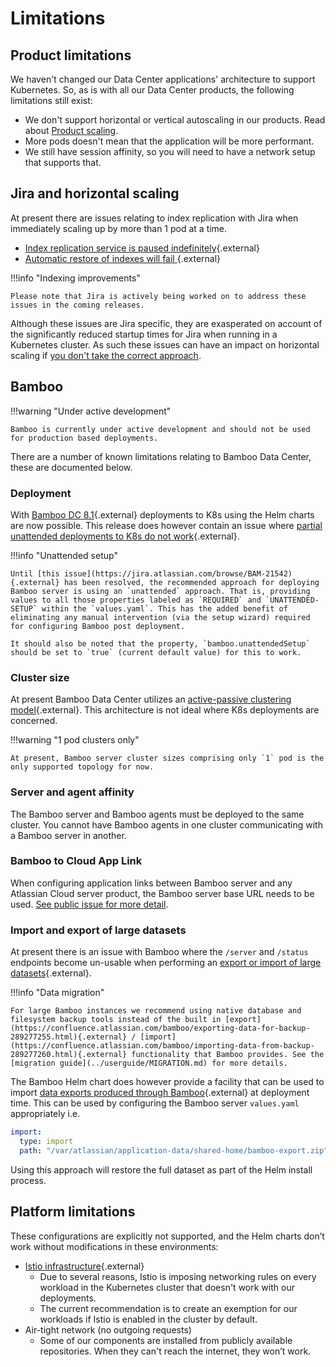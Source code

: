 # Limitations 

## Product limitations
We haven't changed our Data Center applications' architecture to support Kubernetes. So, as is with all our Data Center products, the following limitations still exist:

* We don't support horizontal or vertical autoscaling in our products. Read about [Product scaling](../userguide/resource_management/RESOURCE_SCALING.md).
* More pods doesn't mean that the application will be more performant.
* We still have session affinity, so you will need to have a network setup that supports that. 

## Jira and horizontal scaling
At present there are issues relating to index replication with Jira when immediately scaling up by more than 1 pod at a time.

* [Index replication service is paused indefinitely](https://jira.atlassian.com/browse/JRASERVER-72125){.external}
* [Automatic restore of indexes will fail ](https://jira.atlassian.com/browse/JRASERVER-62669){.external}

!!!info "Indexing improvements" 
  
    Please note that Jira is actively being worked on to address these issues in the coming releases.
      
Although these issues are Jira specific, they are exasperated on account of the significantly reduced startup times for Jira when running in a Kubernetes cluster. As such these issues can have an impact on horizontal scaling if [you don't take the correct approach](../../userguide/resource_management/RESOURCE_SCALING/#scaling-jira-safely).

## Bamboo

!!!warning "Under active development"
    
    Bamboo is currently under active development and should not be used for production based deployments.


There are a number of known limitations relating to Bamboo Data Center, these are documented below.

### Deployment
With [Bamboo DC 8.1](https://confluence.atlassian.com/bamboo/bamboo-8-1-release-notes-1103070461.html){.external} deployments to K8s using the Helm charts are now possible. This release does however contain an issue where [partial unattended deployments to K8s do not work](https://jira.atlassian.com/browse/BAM-21542){.external}. 

!!!info "Unattended setup"
  
    Until [this issue](https://jira.atlassian.com/browse/BAM-21542){.external} has been resolved, the recommended approach for deploying Bamboo server is using an `unattended` approach. That is, providing values to all those properties labeled as `REQUIRED` and `UNATTENDED-SETUP` within the `values.yaml`. This has the added benefit of eliminating any manual intervention (via the setup wizard) required for configuring Bamboo post deployment.

    It should also be noted that the property, `bamboo.unattendedSetup` should be set to `true` (current default value) for this to work.

### Cluster size
At present Bamboo Data Center utilizes an [active-passive clustering model](https://confluence.atlassian.com/bamboo/clustering-with-bamboo-data-center-1063170551.html){.external}. This architecture is not ideal where K8s deployments are concerned.

!!!warning "1 pod clusters only" 
  
    At present, Bamboo server cluster sizes comprising only `1` pod is the only supported topology for now.

### Server and agent affinity
The Bamboo server and Bamboo agents must be deployed to the same cluster. You cannot have Bamboo agents in one cluster communicating with a Bamboo server in another.

### Bamboo to Cloud App Link
When configuring application links between Bamboo server and any Atlassian Cloud server product, the Bamboo server base URL needs to be used. [See public issue for more detail](https://jira.atlassian.com/browse/BAM-21439).

### Import and export of large datasets
At present there is an issue with Bamboo where the `/server` and `/status` endpoints become un-usable when performing an [export or import of large datasets](https://jira.atlassian.com/browse/BAM-18673){.external}. 

!!!info "Data migration"

    For large Bamboo instances we recommend using native database and filesystem backup tools instead of the built in [export](https://confluence.atlassian.com/bamboo/exporting-data-for-backup-289277255.html){.external} / [import](https://confluence.atlassian.com/bamboo/importing-data-from-backup-289277260.html){.external} functionality that Bamboo provides. See the [migration guide](../userguide/MIGRATION.md) for more details.

The Bamboo Helm chart does however provide a facility that can be used to import [data exports produced through Bamboo](https://confluence.atlassian.com/bamboo/exporting-data-for-backup-289277255.html){.external} at deployment time. This can be used by configuring the Bamboo server `values.yaml` appropriately i.e. 

```yaml
import:
  type: import
  path: "/var/atlassian/application-data/shared-home/bamboo-export.zip"
```

Using this approach will restore the full dataset as part of the Helm install process.

## Platform limitations
These configurations are explicitly not supported, and the Helm charts don’t work without modifications in these environments:


* [Istio infrastructure](https://istio.io/latest/docs/ops/deployment/architecture/){.external}
    * Due to several reasons, Istio is imposing networking rules on every workload in the Kubernetes cluster that doesn't work with our deployments.
    * The current recommendation is to create an exemption for our workloads if Istio is enabled in the cluster by default.
* Air-tight network (no outgoing requests)
    * Some of our components are installed from publicly available repositories. When they can't reach the internet, they won’t work.

